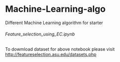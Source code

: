 # Machine-Learning-algo

Different Machine Learning algorithm for starter

###### Feature_selection_using_EC.ipynb

To dowmload dataset for above notebook please visit http://featureselection.asu.edu/datasets.php
